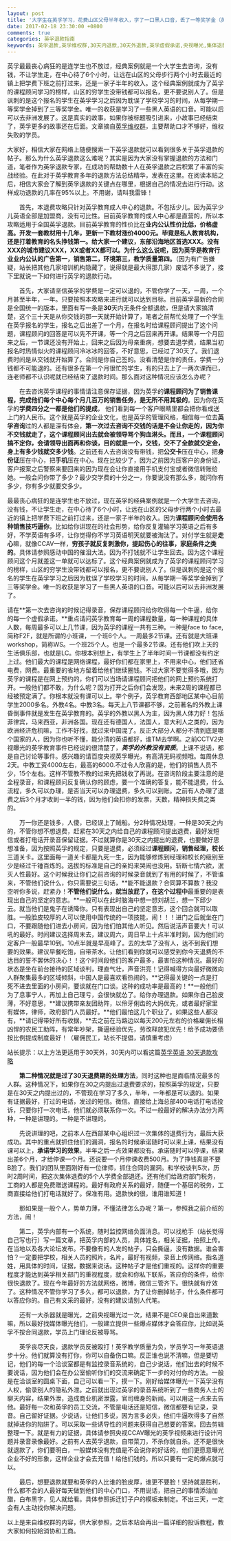```yaml
---
layout: post
title: '大学生在英孚学习，花费山区父母半年收入，学了一口黑人口音，丢了一等奖学金（英孚教育退款行动成功攻略）'
date: 2017-02-18 23:30:00 +0800
comments: true
categories: 英孚退款指南
keywords: 英孚退款,英孚维权群,30天内退款,30天外退款,英孚虚假承诺,央视曝光,集体退款,曝光英孚,不要脸
---
```

​    英孚最最丧心病狂的是连学生也不放过，经典案例就是一个大学生去咨询，没有钱，不让学生走，在中心待了6个小时，让远在山区的父母步行两个小时去最近的镇上把学费下班之前打过来，还是一家子半年的收入。这个经典案例就成为了英孚的课程顾问学习的榜样，山区的穷学生没带钱都可以报名，更不要说别人了。但是讽刺的是这个报名的学生在英孚学习之后因为耽误了学校学习的时间，从每学期一等奖学金掉到了三等奖学金。唯一的收获是学习了一些黑人英语的口音。可能以后可以去非洲发展了。这是真实的故事，如果你被标题吸引进来，小故事已经结束了，英孚更多的故事还在后面。文章摘自[英孚维权群](/blog/support)，主要帮助口才不够好，维权失败的学员。
<!--more-->

​	大家好，相信大家在网络上随便搜索一下英孚退款就可以看到很多关于英孚退款的帖子。那么为什么英孚退款这么难呢？其实是因为大家没有掌握退款的方法和门道，笔者作为英孚退款专家，在成功的帮助数十人在英孚退款之后积累了丰富的实战经验。在此对于英孚教育多年的退款方法总结精华，发表在这里。在阅读本贴之后，相信大家会了解到英孚退款的关键点在哪里，根据自己的情况去进行行动。这样成功退款的几率在95%以上。不用谢，请叫我雷锋！

　　首先，本退费攻略只针对英孚教育成人中心的退款。不包括少儿。因为英孚少儿英语全部是加盟商，没有可比性。目前英孚教育的成人中心都是直营的，所以本攻略适用于全国英孚退款。目前英孚教育的性价比在**业内公认性价比低，**价格虚高。开发一套教材用十几年，更新一下教材涨价4000元。毕竟是私人教育机构，还是打着教育的名头挣钱第一。给大家一个建议，东部沿海地区首选XXX。没有XXX的城市建议XXX，XX或者XX都可以。为什么这么说呢，因为英孚是教育行业**业内公认的广告第一，销售第二，环境第三，教学质量第四。**（因为有广告嫌疑，站长把其他几家培训机构隐藏了，说得就是最大得那几家）废话不多说了，接下里就说一下如何进行英孚的退款行动。

　　首先，大家请坚信英孚的学费是一定可以退的，不管你学了一天，一周，一个月甚至半年，一年。只要按照本攻略来进行就可以达到目标。目前英孚最新的合同是全国统一的版本，里面有写一条是**30**天内无条件全额退款，但是请大家搞清楚，这个三十天是从你交钱的那一天就开始计算了，笔者之前帮忙处理了一个学生在英孚报名的学生，报名之后出差了一个月，在报名时给课程顾问提出了这个问题，课程顾问的回答是可以先不开课，等一个月之后回来再开课。结果等一个月回来之后，一节课还没有开始上，回来之后因为母亲重病，想要去退学费，结果当初报名时热情似火的课程顾问冷冰冰的回答，不好意思，已经过了30天了。我们退费时间是从交钱就开始算了。合同是你自己签的。没看清楚是你的责任，学费一分钱都不可能退的。还有很多在第一个月很忙的学生，有的只去上了一两次课而已，连老师都不认识呢就已经结束了退款时间。那么面对这种情况应该怎么办呢？

　　在去咨询英孚课程的事情请注意保存证据，因为英孚的**课程顾问为了销售课程，完成他们每个中心每个月几百万的销售任务，是无所不用其极的**。因为你在英孚的**学费四分之一都是他们的提成**， 他们看到每一个客户眼睛里都会把你看成送上门的人民币。这个就是英孚的企业文化，也是英孚的管理风格，相信每一位去**英孚咨询**过的人都是深有体会，**第一次过去咨询不交钱的话是不会让你走的，因为你不交钱就走了，这个课程顾问出去就会被领导骂个狗血淋头。而且，一个课程顾问搞不定你，会请领导出面再和你谈，目的就是一个，交钱，交不了全款就交定金，身上有多少钱就交多少钱**。之前还有人去咨询没有带钱，把**公交卡**压在中心，把**身份证**压在中心，把**手机**压在中心。现在比较少了，因为之前因为压客户的身份证，客户报案之后警察来要回来的因为现在会让你直接用手机支付宝或者微信转账给她。一般会问你带了多少？最少交学费的十分之一，你要说没有那么多，就问你有多少，你有多少就要交多少。

​	最最丧心病狂的是连学生也不放过，现在英孚的经典案例就是一个大学生去咨询，没有钱，不让学生走，在中心待了6个小时，让远在山区的父母步行两个小时去最近的镇上把学费下班之前打过来，还是一家子半年的收入。因为**课程顾问会使用各种销售技巧逼你**，比如给你讲现在的社会形势，给你反复灌输学习英语之后有多好，不学英语有多坏，让你觉得你不学习英语明天就要被淘汰了。对付学生就是**走心**嘛，就像CCAV一样，**穷孩子就反复刺激你，提起伤心的往事，家庭条件之类的**。具体请参照感动中国的催泪大法。因为不打钱就不让学生回去。因为这个课程顾问这个月就差这一单就可以达标了。这个经典案例就成为了英孚的课程顾问学习的榜样，山区的穷学生没带钱都可以报名，更不要说别人了。但是讽刺的是这个报名的学生在英孚学习之后因为耽误了学校学习的时间，从每学期一等奖学金掉到了三等奖学金。唯一的收获是学习了一些黑人英语的口音。可能以后可以去非洲发展了。

​	请在**第一次去咨询的时候记得录音，保存课程顾问给你吹得每一个牛逼，给你的每一个虚假承诺。**重点请问英孚教育每一周的课程数量，每一种课程的具体人数，每周最多可以上几节课，因为英孚的课程一共有三种。一种是face to face,简称F2F，就是所谓的小班课，一个班6个人。一周最多2节课。还有就是大班课workshop，简称WS。一个班25个人。也是一个最多2节课。还有他们吹上天的生活俱乐部，也就是LC。你根本别想上，有学生上了半年时间一节课都没有约定上过。他们最大的课程是网络课程，最好你们都在家里上，不用来中心，他们还省电费，网费。最重要的省地方留着给他们继续圈钱。不过大家不要觉得多哦，因为英孚的课程是在网上预约的，你们可以当场请课程顾问把他们的网上预约系统打开。一般他们都不敢，为什么呢？因为打开之后你们会发现，未来2周的课程都已经被预定满了。你根本就没有课可以上。举个例子，英孚教育西部地区某中心目前学生2000多名。外教4名。中教3名。每天上八节课都不够，之前著名的外教上课昏倒事件就是发生在英孚教育的。英孚的外教以黑人为主，因为黑人体力好！包括菲律宾，马来西亚，非洲各国。现在还有德国人，法国人，意大利人之类的，因为欧洲经济危机嘛，工作不好找，就过来中国混了。反正大部分人都分不清到底是哪个国家的人，因为你也听不懂，能分清的英语都好，谁TM去学啊。之前CCTV2央视曝光的英孚教育事件已经说的很清楚了，***英孚的外教没有资质***。上课不说话，都是自己讨论等事件。感兴趣的请百度央视英孚曝光，有高清无码视频哦。每周休息2天。中教工资4000左右，最高的6000.不过令人欣喜的是，他们的销售人员不少，15个左右。这样不管教不教的过来先把钱收了再说。在咨询阶段主要注意的是全程录音，和课程顾问反复确认你的顾虑，要一个准确的答复，能不能退费，什么流程，多久可以办理，是否当天可以办理退费，多久可以到账。之前有人办理了退费之后3个月才收到一半的钱，因为他们会扣你的发票，天数，精神损失费之类的。

　　万一你还是钱多，人傻，已经误上了贼船。分2种情况处理，一种是30天之内的，不管你想不想退费，赶紧在30天之内给自己的课程顾问提出退费，最好发短信或者打电话开录音保留证据。不过就算你是30天之内提出的退费，也要做好思想准备，因为按照英孚的规定，只要是退费，必须经过**课程顾问，销售经理，校长**三道关卡。这里面每一道关卡都是九死一生，因为能够修炼到经理和校长的级别至少是经过千锤百炼的。选拔的标准是自己的亲妈来哭闹也没用。斩断七情六欲，泯灭人性最好。这个时候我让你们之前咨询的时候录音就到了有用的时候了，不管谁来，不管他们说什么，你只需要说三句话，**能不能退款？合同算不算数？我没空听你多说，赶紧办！**不管他们说什么，就当放屁了，在这个过程中**最重要的是表现出自己的坚定的意志。**一般可以在此时脑海中想一想刘胡兰，想一下邱少云。就当他们是鬼子在诱降你。只有表现出自己的坚定意志，这个回合就可以取胜。一般脸皮较厚的人可以使用中国传统的一项技能，闹！！！进门之后就坐在门口，不要跟随他们进去小房间，因为他们怕其他人听见。然后说活声音要大！可以吼的最好。时间建议选择周末去，建议周六，周日早上十点半准时到，因为他们约定客户一般最早10到。10点半就是早高峰了。去的太早了没有人，达不到我们想要的效果。建议早餐吃饱，自带茶水。让他们看到你就可以感受到你今天退费的不达目的誓不罢休的决心！！这个时间段他们的客户最多，最害怕这种情况。最好的状态是坐在前台接待的区域谈判，理直气壮，声音洪亮！记得喊得方向最好微微向人群聚集最多的区域倾斜，中国人是最喜欢看热闹的。**记得最关键的一点是打死不进去里面的小房间，要谈就在门口谈。这种的成功率是最高的！**一般他们为了息事宁人，再加上自己理亏，会很快就怂了。给你办理退款。如果你自己脸皮薄，不好意思，**建议携带亲友团助阵，以伶牙俐齿的大妈优先，或者最好家里有媒体，律师，政府部门人员最好。**他们最怕这几个职业了。如果这些人都没有，**请记得带好所有收据，**去之前在马路边以每天200元左右的价格雇佣长相凶悍的农民工助阵，有常年吵架，撕逼经验优先，劳改释放犯优先！给予成功要债按比例提成制度最好！（雇佣民工，站长不提倡，请慎重考虑）
	
站长提示：以上方法更适用于30天外，30天内可以看这篇[英孚英语 30天退款攻略](/blog/2016/12/26/ef-30-days-refund/)

　　**第二种情况就是过了30天退费期的处理方法**，同时这种也是面临情况最多的人群。这种情况下，如果你在30之内提出过退费要求的，按照英孚的规定，只要是在30天之内提出过的，不管现在学习了多久，半年，一年都是可以退的。如果有证据最好，打过的电话，发过的短信。微信。直接给上海总部400电话打电话投诉，只要你打一次电话，他们就必须联系你一次。不过一般最好的解决办法分为两种，一种是讲理的。一种是不讲理的。

　　先说讲理的吧，之前本人在西部某中心组织过一次集体的退费行为，最后大获成功。其中的重点就抓住他们的漏洞，报名的时候承诺随时可以来上课，结果没有课可以上，**承诺学习的效果**，半年之后一点效果都没有。承诺随时可以停课，结果出差6个月，才给停课一个月。还说要一个月停课收费500月。为了挣钱真是不要B脸了。我们的团队里面刚好有一位律师，抓住合同的漏洞。和学校谈判5次，历时2周时间，把这次集体退费的5个人学费全部退还。还有他们给政府部门税务，工商的人都是免费赠送课程的。最好有政府关系的最好，随便一个基层的税务，工商直接给他们打电话就好了。保准有用。退款快的很，谁用谁知道！

　　那如果是一般个人，势单力薄，不懂法律怎么办呢？第一，参照我之前介绍的方法，闹！

　　第二，英孚内部有一个系统，随时监控网络负面消息。可以找枪手（站长觉得自己写也行）写一篇文章，把英孚内部的人员，具体姓名，相关证据，拍照上传。在当地以及各大论坛发布。不要像有的人发的帖子，只会撕逼，没有数据。谁会害怕？一定要把学校，相关人员的照片，名片，最好有视频，录音上传网络。指名道姓，用具体的时间，证据，数据来说话。这种帖子才是他们重视的。这样你的重要程度才能达到英孚相关部门的重视程度，就会和你私下联系，答应你的条件，给你很快退款了。现在今年最好的方法就网络，微博，微信三管齐下。很快就有疗效了。这种情况不管你学习了多久，都可以退款，为了让你删掉帖子，什么条件都可以答应你的。自己有文采的最好，没有的建议请别人代笔。

　　还有一大杀器就是曝光，之前央视曝光过一次，结果不是CEO亲自出来道歉嘛，所以最好找媒体曝光他们，一般建立提供一些爆点媒体才会答应你，比如说英孚不按合同退款，学员上门理论反被辱骂。

　　英孚丧尽天良，退款学员反被殴打！英孚教学质量为负，学员学习一年英语退步十分。他们就算没有打你，你可以自备伤口嘛。反正谁也说不清嘛，但是要切记，他们的每一个洽谈室都是有监控录音系统的，自己少说话，他们出去的时候不要说话，因为他们会在办公室偷听你们的交流来确定下一步的对付你的方法。一般是在洽谈室的圆桌下面，自己可以看一下，摸一下。刚好给媒体曝光一下英孚没有人权，偷录别人的隐私外泄。之前就出现过英孚的录音系统听到了一些商务人士的聊天内容，结果外泄，造成商业机密泄露，官司缠身的新闻。可以用这一点来去告他。最好每一次和英孚的员工交流，不管是电话还是短信，微信都要有记录，录音。自己留好证据。少说话，让他们多说，因为言多必失，他们牛逼吹得多了自然就掉进你的陷阱了。可以采取一些诱导性的问题来获得自己想要的答案。回去剪辑整理一下。就是有力的证据，具体请参照央视CCAV曝光的英孚视频来进行设计问题并录音录像最好。之前有人去英孚退款，自带菜刀，不杀你就自杀。还不是很快就退款了，你们要明白，一般媒体没有充值是不会说你的好话的，他们更愿意曝光企业不好的形象，这样企业才会去充值！给他们钱的。所以只要有一定的爆点就可以。

　　最后，想要退款就要和英孚的人比谁的脸皮厚，谁更不要脸！坚持就是胜利，什么都不会的人最好每天做到他们的中心门口，不用说话，把自己的事情添油加醋，白布黑字，见人就给看。具体参照拆迁钉子户的模板来制定。不出三天，一定会有人主动找你解决问题。

以上是来自维权群的内容，供大家参照，之后本站会再出一篇详细的投诉教程，教大家如何投給消协和工商。